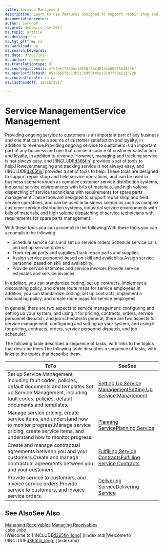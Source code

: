 ```yaml
---
title: Service Management
description: Learn to use features designed to support repair shop and field service operations.
documentationcenter: 
author: SorenGP
ms.prod: dynamics-nav-2017
ms.topic: article
ms.devlang: na
ms.tgt_pltfrm: na
ms.workload: na
ms.search.keywords: 
ms.date: 07/01/2017
ms.author: sgroespe
ms.translationtype: HT
ms.sourcegitcommit: 4fefaef7380ac10836fcac404eea006f55d8556f
ms.openlocfilehash: 05a8666fdc120313bd55f45e32607fa3e5233728
ms.contentlocale: en-ca
ms.lasthandoff: 10/16/2017

---
```

# <a name="service-management"></a><span data-ttu-id="1dde7-103">Service Management</span><span class="sxs-lookup"><span data-stu-id="1dde7-103">Service Management</span></span>
<span data-ttu-id="1dde7-104">Providing ongoing service to customers is an important part of any business and one that can be a source of customer satisfaction and loyalty, in addition to revenue.</span><span class="sxs-lookup"><span data-stu-id="1dde7-104">Providing ongoing service to customers is an important part of any business and one that can be a source of customer satisfaction and loyalty, in addition to revenue.</span></span> <span data-ttu-id="1dde7-105">However, managing and tracking service is not always easy, and [!INCLUDE[d365fin](includes/d365fin_md.md)] provides a set of tools to help.</span><span class="sxs-lookup"><span data-stu-id="1dde7-105">However,managing and tracking service is not always easy, and [!INCLUDE[d365fin](includes/d365fin_md.md)] provides a set of tools to help.</span></span> <span data-ttu-id="1dde7-106">These tools are designed to support repair shop and field service operations, and can be used in business scenarios such as complex customer service distribution systems, industrial service environments with bills of materials, and high volume dispatching of service technicians with requirements for spare parts management.</span><span class="sxs-lookup"><span data-stu-id="1dde7-106">These tools are designed to support repair shop and field service operations, and can be used in business scenarios such as complex customer service distribution systems, industrial service environments with bills of materials, and high volume dispatching of service technicians with requirements for spare parts management.</span></span>  

 <span data-ttu-id="1dde7-107">With these tools you can accomplish the following:</span><span class="sxs-lookup"><span data-stu-id="1dde7-107">With these tools you can accomplish the following:</span></span>  

* <span data-ttu-id="1dde7-108">Schedule service calls and set up service orders.</span><span class="sxs-lookup"><span data-stu-id="1dde7-108">Schedule service calls and set up service orders.</span></span>  
* <span data-ttu-id="1dde7-109">Track repair parts and supplies.</span><span class="sxs-lookup"><span data-stu-id="1dde7-109">Track repair parts and supplies.</span></span>  
* <span data-ttu-id="1dde7-110">Assign service personnel based on skill and availability.</span><span class="sxs-lookup"><span data-stu-id="1dde7-110">Assign service personnel based on skill and availability.</span></span>  
* <span data-ttu-id="1dde7-111">Provide service estimates and service invoices.</span><span class="sxs-lookup"><span data-stu-id="1dde7-111">Provide service estimates and service invoices.</span></span>  

<span data-ttu-id="1dde7-112">In addition, you can standardize coding, set up contracts, implement a discounting policy, and create route maps for service employees.</span><span class="sxs-lookup"><span data-stu-id="1dde7-112">In addition, you can standardize coding, set up contracts, implement a discounting policy, and create route maps for service employees.</span></span>  

<span data-ttu-id="1dde7-113">In general, there are two aspects to service management: configuring and setting up your system, and using it for pricing, contracts, orders, service personnel dispatch, and job scheduler.</span><span class="sxs-lookup"><span data-stu-id="1dde7-113">In general, there are two aspects to service management: configuring and setting up your system, and using it for pricing, contracts, orders, service personnel dispatch, and job scheduler.</span></span>  

<span data-ttu-id="1dde7-114">The following table describes a sequence of tasks, with links to the topics that describe them.</span><span class="sxs-lookup"><span data-stu-id="1dde7-114">The following table describes a sequence of tasks, with links to the topics that describe them.</span></span>   

|<span data-ttu-id="1dde7-115">**To**</span><span class="sxs-lookup"><span data-stu-id="1dde7-115">**To**</span></span>|<span data-ttu-id="1dde7-116">**See**</span><span class="sxs-lookup"><span data-stu-id="1dde7-116">**See**</span></span>|  
|------------|-------------|  
|<span data-ttu-id="1dde7-117">Set up Service Management, including fault codes, policies, default documents and templates.</span><span class="sxs-lookup"><span data-stu-id="1dde7-117">Set up Service Management, including fault codes, policies, default documents and templates.</span></span>|[<span data-ttu-id="1dde7-118">Setting Up Service Management</span><span class="sxs-lookup"><span data-stu-id="1dde7-118">Setting Up Service Management</span></span>](service-setup-service.md)|  
|<span data-ttu-id="1dde7-119">Manage service pricing, create service items, and understand how to monitor progress.</span><span class="sxs-lookup"><span data-stu-id="1dde7-119">Manage service pricing, create service items, and understand how to monitor progress.</span></span>|[<span data-ttu-id="1dde7-120">Planning Service</span><span class="sxs-lookup"><span data-stu-id="1dde7-120">Planning Service</span></span>](service-plan-service.md)|  
|<span data-ttu-id="1dde7-121">Create and manage contractual agreements between you and your customers.</span><span class="sxs-lookup"><span data-stu-id="1dde7-121">Create and manage contractual agreements between you and your customers.</span></span>|[<span data-ttu-id="1dde7-122">Fulfilling Service Contracts</span><span class="sxs-lookup"><span data-stu-id="1dde7-122">Fulfilling Service Contracts</span></span>](service-fulfill-service-contracts.md)|  
|<span data-ttu-id="1dde7-123">Provide service to customers, and invoice service orders.</span><span class="sxs-lookup"><span data-stu-id="1dde7-123">Provide service to customers, and invoice service orders.</span></span>|[<span data-ttu-id="1dde7-124">Delivering Service</span><span class="sxs-lookup"><span data-stu-id="1dde7-124">Delivering Service</span></span>](service-deliver-service.md)|  

## <a name="see-also"></a><span data-ttu-id="1dde7-125">See Also</span><span class="sxs-lookup"><span data-stu-id="1dde7-125">See Also</span></span>  
<span data-ttu-id="1dde7-126">[Managing Receivables](receivables-manage-receivables.md) </span><span class="sxs-lookup"><span data-stu-id="1dde7-126">[Managing Receivables](receivables-manage-receivables.md) </span></span>  
<span data-ttu-id="1dde7-127">[Jobs](projects-how-create-jobs.md) </span><span class="sxs-lookup"><span data-stu-id="1dde7-127">[Jobs](projects-how-create-jobs.md) </span></span>  
<span data-ttu-id="1dde7-128">[Welcome to [!INCLUDE[d365fin_long](includes/d365fin_long_md.md)] ](index.md)</span><span class="sxs-lookup"><span data-stu-id="1dde7-128">[Welcome to [!INCLUDE[d365fin_long](includes/d365fin_long_md.md)] ](index.md)</span></span>

